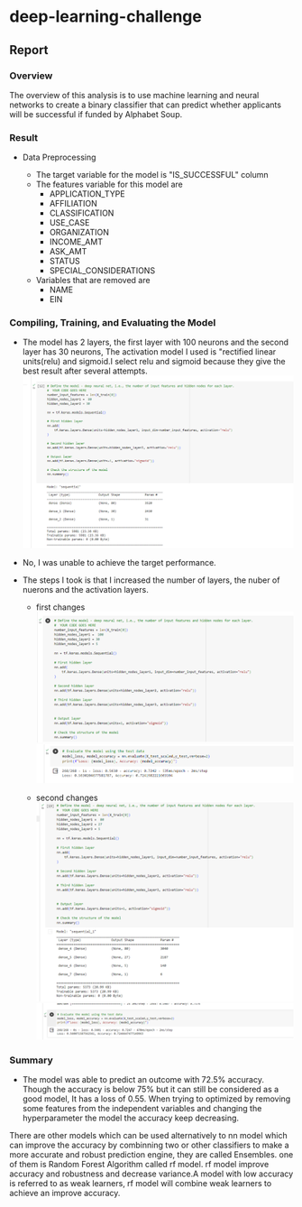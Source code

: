 # deep-learning-challenge

## Report

### Overview

The overview of this analysis is to use machine learning and neural networks to create a binary classifier that can predict whether applicants will be successful if funded by Alphabet Soup.

### Result

- Data Preprocessing

  - The target variable for the model is "IS_SUCCESSFUL" column
  - The features variable for this model are
    - APPLICATION_TYPE
    - AFFILIATION
    - CLASSIFICATION
    - USE_CASE
    - ORGANIZATION
    - INCOME_AMT
    - ASK_AMT
    * STATUS
    * SPECIAL_CONSIDERATIONS

  * Variables that are removed are
    - NAME
    - EIN

### Compiling, Training, and Evaluating the Model

- The model has 2 layers, the first layer with 100 neurons and the second layer has 30 neurons, The activation model I used is "rectified linear units(relu) and sigmoid.I select relu and sigmoid because they give the best result after several attempts.
  ![Alt text](image.png)

* No, I was unable to achieve the target performance.
* The steps I took is that I increased the number of layers, the nuber of nuerons and the activation layers.

  - first changes
    ![Alt text](first-image-2.png)
    ![Alt text](first-image-1.png)

  - second changes
    ![Alt text](second-image-2.png)
    ![Alt text](second-image-1.png)

### Summary

- The model was able to predict an outcome with 72.5% accuracy. Though the accuracy is below 75% but it can still be considered as a good model, It has a loss of 0.55. When trying to optimized by removing some features from the independent variables and changing the hyperparameter the model the accuracy keep decreasing.

There are other models which can be used alternatively to nn model which can improve the accuracy by combinning two or other classifiers to make a more accurate and robust prediction engine, they are called Ensembles. one of them is Random Forest Algorithm called rf model. rf model improve accuracy and
robustness and decrease variance.A model with low accuracy is referred to as weak learners, rf model will combine weak learners to achieve an improve accuracy.
